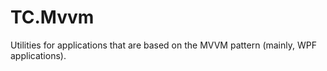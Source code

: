 # TC.Mvvm

Utilities for applications that are based on the MVVM pattern (mainly, WPF applications).
